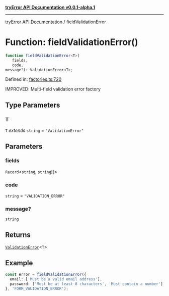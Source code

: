 [**tryError API Documentation v0.0.1-alpha.1**](../index.md)

***

[tryError API Documentation](../index.md) / fieldValidationError

# Function: fieldValidationError()

```ts
function fieldValidationError<T>(
   fields, 
   code, 
message?): ValidationError<T>;
```

Defined in: [factories.ts:720](https://github.com/oconnorjohnson/tryError/blob/e3ae0308069a4fba073f4543d527ad76373db795/src/factories.ts#L720)

IMPROVED: Multi-field validation error factory

## Type Parameters

### T

`T` *extends* `string` = `"ValidationError"`

## Parameters

### fields

`Record`\<`string`, `string`[]\>

### code

`string` = `"VALIDATION_ERROR"`

### message?

`string`

## Returns

[`ValidationError`](../interfaces/ValidationError.md)\<`T`\>

## Example

```typescript
const error = fieldValidationError({
  email: ['Must be a valid email address'],
  password: ['Must be at least 8 characters', 'Must contain a number']
}, 'FORM_VALIDATION_ERROR');
```
